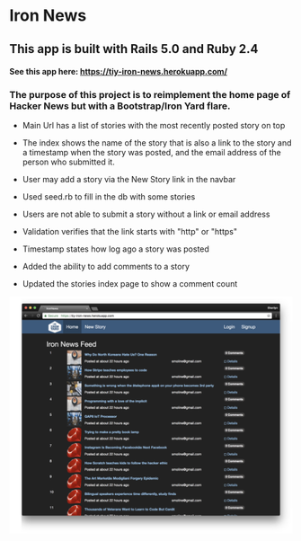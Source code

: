 # Iron News

## This app is built with Rails 5.0 and Ruby 2.4

#### See this app here: https://tiy-iron-news.herokuapp.com/

### The purpose of this project is to reimplement the home page of Hacker News but with a Bootstrap/Iron Yard flare.

* Main Url has a list of stories with the most recently posted story on top
* The index shows the name of the story that is also a link to the story and a timestamp when the story was posted, and the email address of the person who submitted it.
* User may add a story via the New Story link in the navbar
* Used seed.rb to fill in the db with some stories

* Users are not able to submit a story without a link or email address
* Validation verifies that the link starts with "http" or "https"
* Timestamp states how log ago a story was posted

* Added the ability to add comments to a story
* Updated the stories index page to show a comment count

![Iron News](docs/IronNewsApp.png)
